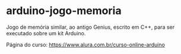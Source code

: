 # arduino-jogo-memoria
Jogo de memória similar, ao antigo Genius, escrito em C++, para ser executado sobre um kit Arduino.

Página do curso: https://www.alura.com.br/curso-online-arduino
